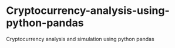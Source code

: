 # Cryptocurrency-analysis-using-python-pandas
Cryptocurrency analysis and simulation using python pandas
